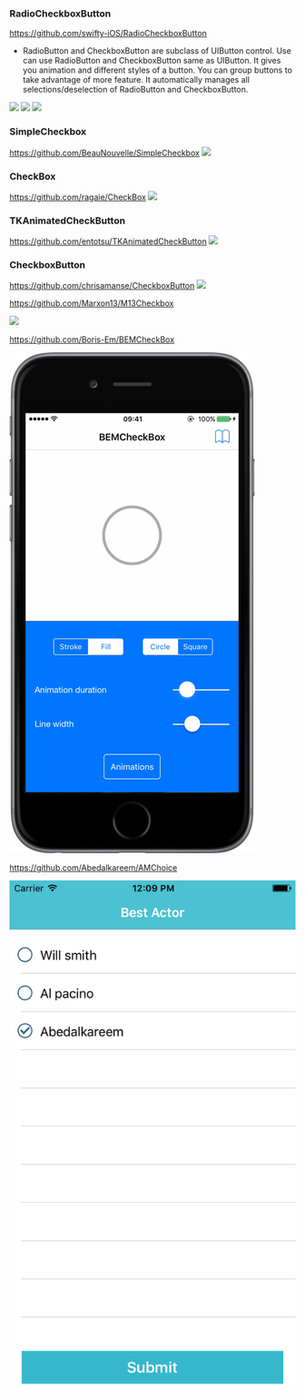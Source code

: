 ### RadioCheckboxButton
https://github.com/swifty-iOS/RadioCheckboxButton
- RadioButton and CheckboxButton are subclass of UIButton control. Use can use RadioButton and CheckboxButton same as UIButton. It gives you animation and different styles of a button. You can group buttons to take advantage of more feature. It automatically manages all selections/deselection of RadioButton and CheckboxButton.

![](https://github.com/swifty-iOS/RadioCheckboxButton/raw/master/Images/Checkbox1.gif)
![](https://github.com/swifty-iOS/RadioCheckboxButton/raw/master/Images/Radio1.gif)
![](https://github.com/swifty-iOS/RadioCheckboxButton/raw/master/Images/Radio2.gif)


### SimpleCheckbox
https://github.com/BeauNouvelle/SimpleCheckbox
![](https://github.com/BeauNouvelle/SimpleCheckbox/raw/master/demo/images/banner.png)

### CheckBox
https://github.com/ragaie/CheckBox
![](https://github.com/ragaie/CheckBox/raw/master/CheckBox/screen%20shot%20/Simulator%20Screen%20Shot%20-%20iPhone%208%20Plus%20-%202017-11-22%20at%2016.07.46.png)

### TKAnimatedCheckButton
https://github.com/entotsu/TKAnimatedCheckButton
![](https://raw.githubusercontent.com/entotsu/TKAnimatedCheckButton/master/demo.gif)

### CheckboxButton
https://github.com/chrisamanse/CheckboxButton
![](https://github.com/chrisamanse/CheckboxButton/raw/master/Images/CheckboxButton.png)

https://github.com/Marxon13/M13Checkbox

![](https://github.com/Marxon13/M13Checkbox/raw/master/Resources/Samples/Stroke%20Sample.gif)

https://github.com/Boris-Em/BEMCheckBox

![](https://github.com/Boris-Em/BEMCheckBox/raw/master/.assets/BEMCheckBox.gif)

https://github.com/Abedalkareem/AMChoice

![](https://raw.githubusercontent.com/Abedalkareem/AMChoice/master/Screen%20Shot.png)

